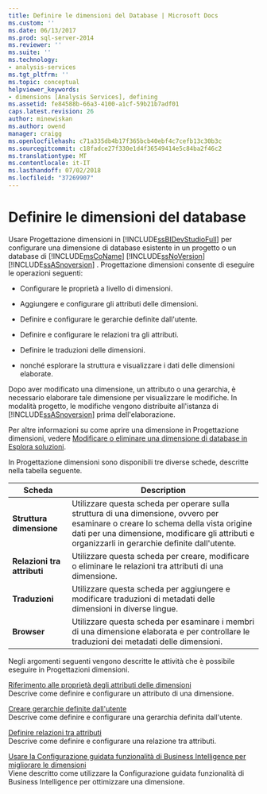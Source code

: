 ```yaml
---
title: Definire le dimensioni del Database | Microsoft Docs
ms.custom: ''
ms.date: 06/13/2017
ms.prod: sql-server-2014
ms.reviewer: ''
ms.suite: ''
ms.technology:
- analysis-services
ms.tgt_pltfrm: ''
ms.topic: conceptual
helpviewer_keywords:
- dimensions [Analysis Services], defining
ms.assetid: fe84588b-66a3-4100-a1cf-59b21b7adf01
caps.latest.revision: 26
author: minewiskan
ms.author: owend
manager: craigg
ms.openlocfilehash: c71a335db4b17f365bcb40ebf4c7cefb13c30b3c
ms.sourcegitcommit: c18fadce27f330e1d4f36549414e5c84ba2f46c2
ms.translationtype: MT
ms.contentlocale: it-IT
ms.lasthandoff: 07/02/2018
ms.locfileid: "37269907"
---
```

# <a name="define-database-dimensions"></a>Definire le dimensioni del database
  Usare Progettazione dimensioni in [!INCLUDE[ssBIDevStudioFull](../../includes/ssbidevstudiofull-md.md)] per configurare una dimensione di database esistente in un progetto o un database di [!INCLUDE[msCoName](../../includes/msconame-md.md)] [!INCLUDE[ssNoVersion](../../includes/ssnoversion-md.md)] [!INCLUDE[ssASnoversion](../../includes/ssasnoversion-md.md)] . Progettazione dimensioni consente di eseguire le operazioni seguenti:  
  
-   Configurare le proprietà a livello di dimensioni.  
  
-   Aggiungere e configurare gli attributi delle dimensioni.  
  
-   Definire e configurare le gerarchie definite dall'utente.  
  
-   Definire e configurare le relazioni tra gli attributi.  
  
-   Definire le traduzioni delle dimensioni.  
  
-   nonché esplorare la struttura e visualizzare i dati delle dimensioni elaborate.  
  
 Dopo aver modificato una dimensione, un attributo o una gerarchia, è necessario elaborare tale dimensione per visualizzare le modifiche. In modalità progetto, le modifiche vengono distribuite all'istanza di [!INCLUDE[ssASnoversion](../../includes/ssasnoversion-md.md)] prima dell'elaborazione.  
  
 Per altre informazioni su come aprire una dimensione in Progettazione dimensioni, vedere [Modificare o eliminare una dimensione di database in Esplora soluzioni](database-dimensions-modify-or-delete-a-database-dimension-in-solution-explorer.md).  
  
 In Progettazione dimensioni sono disponibili tre diverse schede, descritte nella tabella seguente.  
  
|Scheda|Description|  
|---------|-----------------|  
|**Struttura dimensione**|Utilizzare questa scheda per operare sulla struttura di una dimensione, ovvero per esaminare o creare lo schema della vista origine dati per una dimensione, modificare gli attributi e organizzarli in gerarchie definite dall'utente.|  
|**Relazioni tra attributi**|Utilizzare questa scheda per creare, modificare o eliminare le relazioni tra attributi di una dimensione.|  
|**Traduzioni**|Utilizzare questa scheda per aggiungere e modificare traduzioni di metadati delle dimensioni in diverse lingue.|  
|**Browser**|Utilizzare questa scheda per esaminare i membri di una dimensione elaborata e per controllare le traduzioni dei metadati delle dimensioni.|  
  
 Negli argomenti seguenti vengono descritte le attività che è possibile eseguire in Progettazioni dimensioni.  
  
 [Riferimento alle proprietà degli attributi delle dimensioni](dimension-attribute-properties-reference.md)  
 Descrive come definire e configurare un attributo di una dimensione.  
  
 [Creare gerarchie definite dall'utente](user-defined-hierarchies-create.md)  
 Descrive come definire e configurare una gerarchia definita dall'utente.  
  
 [Definire relazioni tra attributi](attribute-relationships-define.md)  
 Descrive come definire e configurare una relazione tra attributi.  
  
 [Usare la Configurazione guidata funzionalità di Business Intelligence per migliorare le dimensioni](../use-the-business-intelligence-wizard-to-enhance-dimensions.md)  
 Viene descritto come utilizzare la Configurazione guidata funzionalità di Business Intelligence per ottimizzare una dimensione.  
  
  
